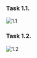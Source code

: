### Task 1.1.

![1.1]( https://github.com/ppc-ntu-khpi/34-first-lab-DmitryKryachun/blob/master/Solution/task1.1.png "Task 1.1")
### Task 1.2.

![1.2]( https://github.com/ppc-ntu-khpi/34-first-lab-DmitryKryachun/blob/master/Solution/task1.2.png "Task 1.2")